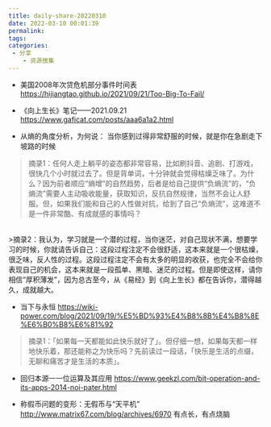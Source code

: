 ```yaml
---
title: daily-share-20220310
date: 2022-03-10 00:01:39
permalink:
tags:
categories:
 - 分享
    - 资源搜集
---
```



- 美国2008年次贷危机部分事件时间表
https://hijiangtao.github.io/2021/09/21/Too-Big-To-Fail/

- 《向上生长》笔记——2021.09.21
https://www.gaficat.com/posts/aaa6a1a2.html 
- 从熵的角度分析，为何说： 当你感到过得非常舒服的时候，就是你在急剧走下坡路的时候
>摘录1：任何人走上躺平的姿态都非常容易，比如刷抖音、追剧、打游戏，很快几个小时就过去了。但是背单词，十分钟就会觉得枯燥乏味了。为什么？因为前者顺应“熵增”的自然趋势，后者是给自己提供“负熵流”的，“负熵流”需要人主动吸收能量，获取知识，反抗自然规律，当然不会让人舒服。但，如果我们能和自己的人性做对抗，给到了自己“负熵流”，这难道不是一件非常酷、有成就感的事情吗？
<br>
>摘录2：我认为，学习就是一个潜的过程，当你迷茫，对自己现状不满，想要学习的时候，你就请告诉自己：这段过程注定不会很舒适，这本来就是一个很枯燥，很乏味，反人性的过程。这段过程注定不会有太多的明显的收获，也完全不会给你表现自己的机会，这本来就是一段孤单、黑暗、迷茫的过程。但是即使这样，请你相信“厚积薄发”，因为总古至今，从《易经》到《向上生长》都在告诉你，潜得越久，成就越大。

- 当下与永恒
https://wiki-power.com/blog/2021/09/19/%E5%BD%93%E4%B8%8B%E4%B8%8E%E6%B0%B8%E6%81%92
>摘录1：「如果每一天都能如此快乐就好了」。但仔细一想，如果每天都一样地快乐着，那还能称之为快乐吗？先前读过一段话，「快乐是生活的点缀，无聊和痛苦才是生活的本质」。



- 回归本源一一位运算及其应用
https://www.geekzl.com/bit-operation-and-its-apps-2014-noi-pater.html

- 称假币问题的变形：无假币与“天平机”
http://www.matrix67.com/blog/archives/6970
有点长，有点烧脑
